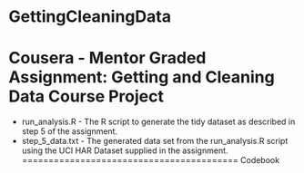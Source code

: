 # GettingCleaningData
Cousera - Mentor Graded Assignment: Getting and Cleaning Data Course Project
=========================================
- run_analysis.R - The R script to generate the tidy dataset as described in step 5 of the assignment.
- step_5_data.txt - The generated data set from the run_analysis.R script using the UCI HAR Dataset supplied in the assignment.
=========================================
Codebook
